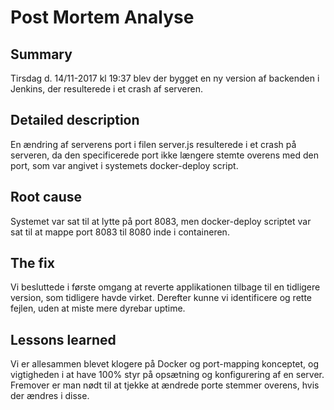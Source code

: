 # Post Mortem Analyse 

## Summary
Tirsdag d. 14/11-2017 kl 19:37 blev der bygget en ny version af backenden i Jenkins, der resulterede i et crash af serveren.

## Detailed description
En ændring af serverens port i filen server.js resulterede i et crash på serveren, da den specificerede port ikke længere stemte overens med den port, som var angivet i systemets docker-deploy script. 

## Root cause
Systemet var sat til at lytte på port 8083, men docker-deploy scriptet var sat til at mappe port 8083 til 8080 inde i containeren. 

## The fix
Vi besluttede i første omgang at reverte applikationen tilbage til en tidligere version, som tidligere havde virket. Derefter kunne vi identificere og rette fejlen, uden at miste mere dyrebar uptime.

## Lessons learned
Vi er allesammen blevet klogere på Docker og port-mapping konceptet, og vigtigheden i at have 100% styr på opsætning og konfigurering af en server. Fremover er man nødt til at tjekke at ændrede porte stemmer overens, hvis der ændres i disse. 
